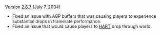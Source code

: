 Version [2.8.7](2.8.7.md) (July 7, 2004)

- Fixed an issue with AGP buffers that was causing players to experience
  substantial drops in framerate performance.
- Fixed an issue that would cause players to [HART](HART.md) drop through world.

<!--[category:Patches](category:Patches.md)-->
